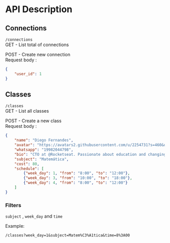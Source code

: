 # API Description

## Connections

 ``/connections``  
GET - List total of connections 

POST - Create new connection  
Request body  :
```json
{
    "user_id": 1
}
```
## Classes

`/classes`  
GET - List all classes  

POST - Create a new class  
Request body  :
```json
{
    "name": "Diego Fernandes",
    "avatar": "https://avatars2.githubusercontent.com/u/2254731?s=460&u=0ba16a79456c2f250e7579cb388fa18c5c2d7d65&v=4",
    "whatsapp": "19982044798",
    "bio": "CTO at @Rocketseat. Passionate about education and changing people's lives through programming.",
    "subject": "Matemática",
    "cost": 80,
    "schedule": [
        {"week_day": 1, "from": "8:00", "to": "12:00"},
        {"week_day": 3, "from": "10:00", "to": "18:00"},
        {"week_day": 4, "from": "8:00", "to": "12:00"}
    ]
}
```
### Filters
``subject`` , ``week_day`` and ``time``

Example:

``/classes?week_day=1&subject=Matem%C3%A1tica&time=8%3A00``
